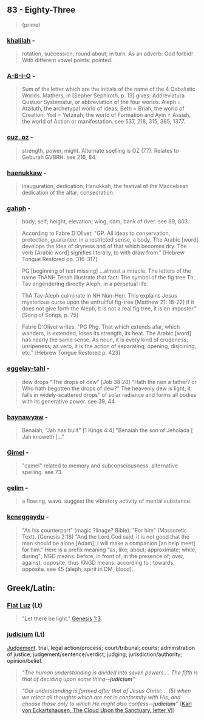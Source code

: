 ## 83 - Eighty-Three
> (prime)

### [khalilah](/keys/ChLILH) - 
> rotation, succession; round about; in turn. As an adverb: God forbid! With different vowel points: pointed.

### [A-B-I-O](/keys/A-B-I-O) - 
> Sum of the letter which are the initials of the name of the 4 Qabalistic Worlds. Mathers, in [Sepher Sephiroth, p. 13] gives: Addreviatura Qustuor Systematur, or abbreviation of the four worlds. Aleph = Atziluth, the archetypal world of ideas; Beth = Briah, the world of Creation; Yod = Yetzirah, the world of Formation and Ayin = Assiah, the world of Action or manifestation. see 537, 218, 315, 385, 1377.

### [ouz, oz](/keys/OVZ) - 
> strength, power, might. Alternate spelling is OZ (77). Relates to Geburah GVBRH. see 216, 84.

### [haenukkaw](/keys/ChNKH) - 
> inauguration, dedication; Hanukkah, the festival of the Maccebean dedication of the altar; consecration.

### [gahph](/keys/GP) - 
> body, self; height, elevation; wing; dam; bank of river. see 89, 803.

> According to Fabre D'Olivet: "GP. All ideas to conservation, protection, guarantee: in a restricted sense, a body. The Arabic [word] develops the idea of dryness and of that which becomes dry. The verb [Arabic word] signifies literally, to with draw from." [Hebrew Tongue Restored pp. 316-317]

> PG [beginning of text missing] ...almost a miracle. The letters of the name ThANH Tenah illustrate that fact: The symbol of the fig tree Th, Tav engendering directly Aleph, in a perpetual life.

> ThA Tav-Aleph culminate in NH Nun-Hen. This explains Jesus mysterious curse upon the unfruitful fig-tree [Matthew 21: 18-22] If it does not give forth the Aleph, it is not a real fig tree, it is an imposter." [Song of Songs, p. 75]

> Fabre D'Olivet writes: "PG Phg. That which extends afar, which wanders, is extended, loses its strength, its heat. The Arabic [word] has nearly the same sense. As noun, it is every kind of crudeness, unripeness; as verb, it is the action of separating, opening, disjoining, etc." [Hebrew Tongue Restored p. 423]

### [eggelay-tahl](/keys/AGLI-ThL) - 
> dew drops "The drops of dew" [Job 38:28] "Hath the rain a father? or Who hath begotten the drops of dew?" The heavenly dew is light; it falls in widely-scattered drops" of solar radiance and forms all bodies with its generative power. see 39, 44.

### [baynawyaw](/keys/BNIIHV) - 
> Benaiah, "Jah has built" [1 Kings 4:4] "Benaiah the son of Jehoiada [ Jah knoweth ]..."

### [Gimel](/keys/GIML) - 
> "camel" related to memory and subconsciousness. alternative spelling. see 73.

### [gelim](/keys/GLIM) - 
> a flowing, wave. suggest the vibratory activity of mental substance.

### [keneggaydu](/keys/KNGDV) - 
> "As his counterpart" (magic ?linage? Bible); "For him" (Massoretic Text). [Genesis 2:18] "And the Lord God said, it is not good that the man should be alone [Adam]; I will make a companion [an help meet] for him." Here is a prefix meaning "as, like; about; approximate; while, during"; NGD means: before, in front of, in the presence of; over, against, opposite; thus KNGD means: according to ; towards, opposite. see 45 (aleph, spirit in DM, blood).

## Greek/Latin:

### [Fiat Luz](/latin?word=Fiat+Luz) (Lt)
> "Let there be light." [Genesis 1:3]().

### [judicium](/latin?word=judicium) (Lt)
[Judgement](http://archives.nd.edu/cgi-bin/wordz.pl?keyword=judicium). trial, legal action/process; court/tribunal; courts; adminstration of justice; judgement/sentence/verdict; judging; jurisdiction/authority; opinion/belief.

> *"The human understanding is divided into seven powers.... The fifth is that of deciding upon some thing--**judicium**"*

> *"Our understanding is formed after that of Jesus Christ:... (5) when we reject all thoughts which are not in conformity with His, and choose those only to which He might also confess--**judicium**"* {[Karl von Eckartshausen, The Cloud Upon the Sanctuary, letter VI](cloud-upon-sanctuary)}